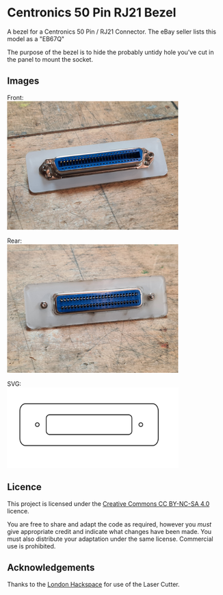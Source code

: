 # Centronics 50 Pin RJ21 Bezel

A bezel for a Centronics 50 Pin / RJ21 Connector. The eBay seller lists this model as a "EB67Q"

The purpose of the bezel is to hide the probably untidy hole you've cut in the panel to mount the socket.

## Images

Front:  
<img src="images/Centronics_50_Pin_RJ21_Bezel_Front.jpg" width="400">

Rear:  
<img src="images/Centronics_50_Pin_RJ21_Bezel_Rear.jpg" width="400">

SVG:  
<img src="images/Centronics_50_Pin_RJ21_Bezel_SVG.png" width="400">

## Licence

This project is licensed under the [Creative Commons CC BY-NC-SA 4.0](https://creativecommons.org/licenses/by-nc-sa/4.0/) licence.

You are free to share and adapt the code as required, however you *must* give appropriate credit and indicate what changes have been made. You must also distribute your adaptation under the same license. Commercial use is prohibited.

## Acknowledgements

Thanks to the [London Hackspace](https://london.hackspace.org.uk/) for use of the Laser Cutter.
